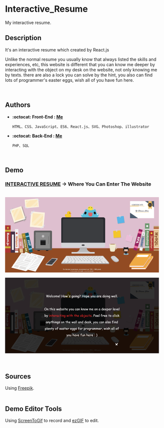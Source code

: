 # Interactive_Resume

My interactive resume.
<br/>

## Description

<p>It's an interactive resume which created by React.js </p>
<p>Unlike the normal resume you usually know that always listed the skills and experiences, etc, this website is different that you can know me deeper by interacting with the object on my desk on the website, not only knowing me by texts. there are also a lock you can solve by the hint, you also can find lots of programmer's easter eggs, wish all of you have fun here. </p>
<br/>

## Authors
* **:octocat: Front-End : [Me](https://github.com/yschen25)**
        
      HTML、CSS、JavaScript、ES6、React.js、SVG、Photoshop、illustrator
      
* **:octocat: Back-End : [Me](https://github.com/yschen25)**

      PHP、SQL
<br/>

## Demo

### **[INTERACTIVE RESUME](https://www.yschen25.com/interactiveResume/) -> Where You Can Enter The Website**
<br/>

<img src="Interactive_Resume.png" alt="Interactive_Resume" title="Interactive_Resume">
<br/>


<p align="center">
   <img src="Interactive_Resume_Gif.gif" alt="Interactive_Resume" title="Interactive_Resume">
</p>
<br/>

## Sources
Using [Freepik](https://www.freepik.com/).
<br/>
<br/>

## Demo Editor Tools
Using [ScreenToGif](http://www.screentogif.com/) to record and [ezGIF](https://ezgif.com/) to edit.
